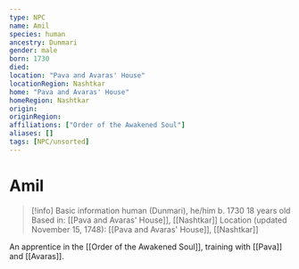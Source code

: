 ```yaml
---
type: NPC
name: Amil
species: human
ancestry: Dunmari
gender: male
born: 1730
died: 
location: "Pava and Avaras' House"
locationRegion: Nashtkar
home: "Pava and Avaras' House"
homeRegion: Nashtkar
origin:
originRegion:
affiliations: ["Order of the Awakened Soul"]
aliases: []
tags: [NPC/unsorted]
---
```

# Amil
>[!info] Basic information
>human (Dunmari), he/him
>b. 1730
>18 years old
>Based in: [[Pava and Avaras' House]], [[Nashtkar]]
>Location (updated November 15, 1748): [[Pava and Avaras' House]], [[Nashtkar]]

An apprentice in the [[Order of the Awakened Soul]], training with [[Pava]] and [[Avaras]].